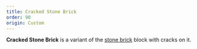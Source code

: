 ```yaml
---
title: Cracked Stone Brick
order: 90
origin: Custom
---
```


**Cracked Stone Brick** is a variant of the [stone brick](Stone_Brick) block with cracks on it.
